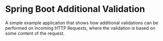 # Spring Boot Additional Validation

A simple example application that shows how additional validations can be performed on incoming HTTP Requests, where the validation is based on some content of the request.

